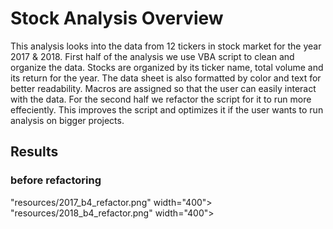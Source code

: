 # Stock Analysis Overview
This analysis looks into the data from 12 tickers in stock market for the year 2017 & 2018. First half of the analysis we use VBA script to clean and organize the data. Stocks are organized by its ticker name, total volume and its return for the year. The data sheet is also formatted by color and text for better readability. Macros are assigned so that the user can easily interact with the data. For the second half we refactor the script for it to run more effeciently. This improves the script and optimizes it if the user wants to run analysis on bigger projects.

## Results 
### before refactoring 
"resources/2017_b4_refactor.png" width="400">
"resources/2018_b4_refactor.png" width="400">

